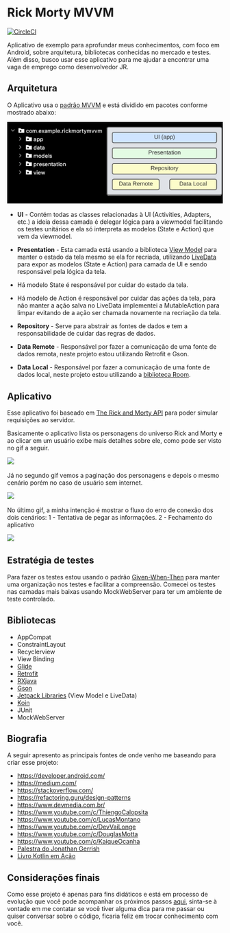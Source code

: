 # Rick Morty MVVM

[![CircleCI](https://circleci.com/gh/carvalho-0310/Rick_Morty_MVVM/tree/main.svg?style=svg)](https://circleci.com/gh/carvalho-0310/Rick_Morty_MVVM/tree/main)

Aplicativo de exemplo para aprofundar meus conhecimentos, com foco em Android, sobre arquitetura, bibliotecas conhecidas no mercado e testes. Além disso, busco usar esse aplicativo para me ajudar a encontrar uma vaga de emprego como desenvolvedor JR.

## Arquitetura

O Aplicativo usa o [padrão MVVM](https://en.wikipedia.org/wiki/Model%E2%80%93view%E2%80%93viewmodel) e está dividido em pacotes conforme mostrado abaixo:

<img src="https://github.com/carvalho-0310/Rick_Morty_MVVM/blob/main/folders.jpeg" width="600"/>

* __UI__ - Contém todas as classes relacionadas à UI (Activities, Adapters, etc.) a ideia dessa camada é delegar lógica para a viewmodel facilitando os testes unitários e ela só interpreta as modelos (State e Action) que vem da viewmodel.

* __Presentation__ - Esta camada está usando a biblioteca [View Model](https://developer.android.com/topic/libraries/architecture/viewmodel) para manter o  estado da tela mesmo se ela for recriada, utilizando [LiveData](https://developer.android.com/topic/libraries/architecture/livedata) para expor as modelos (State e Action) para camada de UI  e sendo responsável pela lógica da tela.

* Há modelo State é responsável por cuidar do estado da tela.

* Há modelo de Action é responsável por cuidar das ações da tela, para não manter a ação salva no LiveData implementei a MutableAction para limpar evitando de a ação ser chamada novamente na recriação da tela.

* __Repository__ - Serve para abstrair as fontes de dados e tem a responsabilidade de cuidar das regras de dados.

* __Data Remote__ - Responsável por fazer a comunicação de uma fonte de dados remota,
neste projeto estou utilizando Retrofit e Gson.

* __Data Local__ - Responsável por fazer a comunicação de uma fonte de dados local, neste projeto estou utilizando a [biblioteca Room](https://developer.android.com/topic/libraries/architecture/room).

## Aplicativo

Esse aplicativo foi baseado em [The Rick and Morty API](https://rickandmortyapi.com/) para poder simular requisições ao servidor.

Basicamente o aplicativo lista os personagens do universo Rick and Morty e ao clicar em um usuário exibe mais detalhes sobre ele, como pode ser visto no gif a seguir.

<img src="https://github.com/carvalho-0310/Rick_Morty_MVVM/blob/main/rick-and-morty-mvvm-1.gif" width="300"/>

Já no segundo gif vemos a paginação dos personagens e  depois o mesmo cenário porém no caso de usuário sem internet.

<img src="https://github.com/carvalho-0310/Rick_Morty_MVVM/blob/main/rick-and-morty-mvvm-2.gif" width="300"/>

No último gif, a minha intenção é mostrar o fluxo do erro de conexão dos dois cenários:
1 - Tentativa de pegar as informações.
2 - Fechamento do aplicativo

<img src="https://github.com/carvalho-0310/Rick_Morty_MVVM/blob/main/rick-and-morty-mvvm-3.gif" width="300"/>

## Estratégia de testes

Para fazer os testes estou usando o padrão [Given-When-Then](https://en.wikipedia.org/wiki/Given-When-Then) para manter uma organização nos testes e facilitar a compreensão. Comecei os testes nas camadas mais baixas usando MockWebServer para ter um ambiente de teste controlado.

## Bibliotecas

* AppCompat
* ConstraintLayout
* Recyclerview
* View Binding
* [Glide](https://github.com/bumptech/glide)
* [Retrofit](https://square.github.io/retrofit/)
* [RXjava](https://reactivex.io/documentation)
* [Gson](https://github.com/google/gson)
* [Jetpack Libraries](https://developer.android.com/jetpack/) (View Model e LiveData)
* [Koin](https://github.com/InsertKoinIO/koin)
* JUnit
* MockWebServer

## Biografia

A seguir apresento as principais fontes de onde venho me baseando para criar esse projeto:

* https://developer.android.com/
* https://medium.com/
* https://stackoverflow.com/
* https://refactoring.guru/design-patterns
* https://www.devmedia.com.br/
* https://www.youtube.com/c/ThiengoCalopsita
* https://www.youtube.com/c/LucasMontano
* https://www.youtube.com/c/DevVaiLonge
* https://www.youtube.com/c/DouglasMotta
* https://www.youtube.com/c/KaiqueOcanha
* [Palestra do Jonathan Gerrish](https://www.youtube.com/watch?v=VJi2vmaQe6w)
* [Livro Kotlin em Ação](https://g.co/kgs/rfE3vZ)

## Considerações finais

Como esse projeto é apenas para fins didáticos e está em processo de evolução que você pode acompanhar os próximos passos [aqui](https://github.com/carvalho-0310/Rick_Morty_MVVM/projects/1), sinta-se à vontade em me contatar se você tiver alguma dica para me passar ou quiser conversar sobre o código, ficaria feliz em trocar conhecimento com você.



